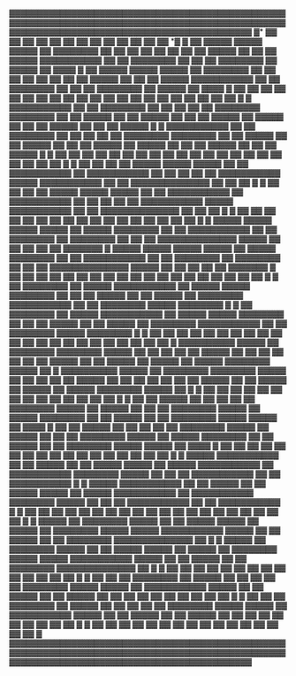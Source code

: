 ▓▓▓▓▓▓▓▓▓▓▓▓▓▓▓▓▓▓▓▓▓▓▓▓▓▓▓▓▓▓▓▓▓▓▓▓▓▓▓▓▓▓▓▓▓▓▓▓▓▓▓▓▓▓▓▓▓▓▓▓▓▓▓▓▓▓▓▓▓▓▓▓▓▓▓▓▓▓▓▓▓▓▓▓▓▓▓▓▓▓▓▓▓▓▓▓▓▓▓▓▓▓▓▓▓▓▓▓▓▓▓▓▓▓▓▓▓▓▓▓▓▓▓▓▓▓▓▓▓▓▓▓▓▓▓▓▓▓▓▓▓
▓*      ▓▓    ▓▓ ▓▓                ▓▓    ▓▓                   ▓▓    ▓▓             ▓▓ ▓▓ ▓▓ ▓▓ ▓▓                   ▓▓                     *▓
▓ ▓▓ ▓▓▓▓▓ ▓▓▓▓▓ ▓▓▓▓▓ ▓▓ ▓▓▓▓▓▓▓▓ ▓▓ ▓▓ ▓▓ ▓▓ ▓▓ ▓▓ ▓▓ ▓▓ ▓▓▓▓▓ ▓▓ ▓▓ ▓▓ ▓▓▓▓▓ ▓▓▓▓▓▓▓▓▓▓▓ ▓▓ ▓▓ ▓▓▓▓▓▓▓▓ ▓▓ ▓▓ ▓▓ ▓▓▓▓▓▓▓▓ ▓▓ ▓▓▓▓▓ ▓▓ ▓▓▓▓
▓ ▓▓ ▓▓▓▓▓ ▓▓▓▓▓ ▓▓▓▓▓ ▓▓ ▓▓▓▓▓▓▓▓ ▓▓ ▓▓ ▓▓ ▓▓ ▓▓ ▓▓ ▓▓ ▓▓ ▓▓▓▓▓ ▓▓ ▓▓ ▓▓ ▓▓▓▓▓ ▓▓▓▓▓▓▓▓▓▓▓ ▓▓ ▓▓ ▓▓▓▓▓▓▓▓ ▓▓ ▓▓ ▓▓ ▓▓▓▓▓▓▓▓ ▓▓ ▓▓▓▓▓ ▓▓ ▓▓▓▓
▓    ▓▓ ▓▓    ▓▓    ▓▓    ▓▓                ▓▓ ▓▓    ▓▓    ▓▓ ▓▓             ▓▓ ▓▓ ▓▓                   ▓▓ ▓▓ ▓▓    ▓▓ ▓▓       ▓▓ ▓▓    ▓▓ ▓
▓ ▓▓▓▓▓▓▓▓▓▓▓ ▓▓ ▓▓ ▓▓▓▓▓▓▓▓ ▓▓ ▓▓ ▓▓ ▓▓ ▓▓ ▓▓▓▓▓▓▓▓ ▓▓▓▓▓▓▓▓ ▓▓ ▓▓ ▓▓▓▓▓ ▓▓ ▓▓ ▓▓▓▓▓ ▓▓ ▓▓ ▓▓ ▓▓▓▓▓ ▓▓ ▓▓▓▓▓ ▓▓ ▓▓ ▓▓ ▓▓▓▓▓ ▓▓ ▓▓ ▓▓ ▓▓▓▓▓ ▓
▓ ▓▓▓▓▓▓▓▓▓▓▓ ▓▓ ▓▓ ▓▓▓▓▓▓▓▓ ▓▓ ▓▓ ▓▓ ▓▓ ▓▓ ▓▓▓▓▓▓▓▓ ▓▓▓▓▓▓▓▓ ▓▓ ▓▓ ▓▓▓▓▓ ▓▓ ▓▓ ▓▓▓▓▓ ▓▓ ▓▓ ▓▓ ▓▓▓▓▓ ▓▓ ▓▓▓▓▓ ▓▓ ▓▓ ▓▓ ▓▓▓▓▓ ▓▓ ▓▓ ▓▓ ▓▓▓▓▓ ▓
▓    ▓▓ ▓▓ ▓▓          ▓▓ ▓▓ ▓▓                ▓▓ ▓▓    ▓▓ ▓▓    ▓▓    ▓▓    ▓▓    ▓▓    ▓▓             ▓▓ ▓▓             ▓▓ ▓▓    ▓▓    ▓▓ ▓
▓ ▓▓ ▓▓ ▓▓ ▓▓ ▓▓▓▓▓ ▓▓▓▓▓ ▓▓▓▓▓ ▓▓ ▓▓ ▓▓▓▓▓▓▓▓▓▓▓ ▓▓ ▓▓▓▓▓▓▓▓▓▓▓ ▓▓ ▓▓ ▓▓ ▓▓ ▓▓ ▓▓▓▓▓▓▓▓▓▓▓ ▓▓▓▓▓ ▓▓▓▓▓▓▓▓▓▓▓ ▓▓ ▓▓ ▓▓▓▓▓▓▓▓▓▓▓▓▓▓ ▓▓ ▓▓ ▓▓ ▓
▓ ▓▓ ▓▓ ▓▓ ▓▓ ▓▓▓▓▓ ▓▓▓▓▓ ▓▓▓▓▓ ▓▓ ▓▓ ▓▓▓▓▓▓▓▓▓▓▓ ▓▓ ▓▓▓▓▓▓▓▓▓▓▓ ▓▓ ▓▓ ▓▓ ▓▓ ▓▓ ▓▓▓▓▓▓▓▓▓▓▓ ▓▓▓▓▓ ▓▓▓▓▓▓▓▓▓▓▓ ▓▓ ▓▓ ▓▓▓▓▓▓▓▓▓▓▓▓▓▓ ▓▓ ▓▓ ▓▓ ▓
▓ ▓▓ ▓▓                      ▓▓ ▓▓    ▓▓ ▓▓                   ▓▓ ▓▓             ▓▓ ▓▓ ▓▓ ▓▓ ▓▓          ▓▓ ▓▓ ▓▓ ▓▓                         ▓
▓ ▓▓▓▓▓ ▓▓▓▓▓ ▓▓▓▓▓ ▓▓▓▓▓ ▓▓ ▓▓▓▓▓ ▓▓▓▓▓▓▓▓ ▓▓ ▓▓ ▓▓▓▓▓▓▓▓▓▓▓ ▓▓ ▓▓ ▓▓▓▓▓▓▓▓ ▓▓ ▓▓▓▓▓▓▓▓ ▓▓ ▓▓ ▓▓ ▓▓▓▓▓▓▓▓▓▓▓▓▓▓ ▓▓▓▓▓ ▓▓ ▓▓ ▓▓ ▓▓ ▓▓ ▓▓▓▓▓▓▓
▓ ▓▓▓▓▓ ▓▓▓▓▓ ▓▓▓▓▓ ▓▓▓▓▓ ▓▓ ▓▓▓▓▓ ▓▓▓▓▓▓▓▓ ▓▓ ▓▓ ▓▓▓▓▓▓▓▓▓▓▓ ▓▓ ▓▓ ▓▓▓▓▓▓▓▓ ▓▓ ▓▓▓▓▓▓▓▓ ▓▓ ▓▓ ▓▓ ▓▓▓▓▓▓▓▓▓▓▓▓▓▓ ▓▓▓▓▓ ▓▓ ▓▓ ▓▓ ▓▓ ▓▓ ▓▓▓▓▓▓▓
▓          ▓▓ ▓▓ ▓▓       ▓▓    ▓▓ ▓▓    ▓▓          ▓▓ ▓▓ ▓▓       ▓▓ ▓▓                ▓▓          ▓▓          ▓▓ ▓▓ ▓▓ ▓▓    ▓▓          ▓
▓ ▓▓ ▓▓▓▓▓▓▓▓ ▓▓ ▓▓▓▓▓ ▓▓▓▓▓▓▓▓▓▓▓ ▓▓ ▓▓▓▓▓ ▓▓▓▓▓ ▓▓▓▓▓▓▓▓ ▓▓ ▓▓ ▓▓ ▓▓▓▓▓ ▓▓ ▓▓ ▓▓▓▓▓ ▓▓ ▓▓▓▓▓▓▓▓ ▓▓▓▓▓▓▓▓▓▓▓ ▓▓ ▓▓ ▓▓▓▓▓▓▓▓ ▓▓▓▓▓ ▓▓▓▓▓▓▓▓ ▓
▓ ▓▓ ▓▓▓▓▓▓▓▓ ▓▓ ▓▓▓▓▓ ▓▓▓▓▓▓▓▓▓▓▓ ▓▓ ▓▓▓▓▓ ▓▓▓▓▓ ▓▓▓▓▓▓▓▓ ▓▓ ▓▓ ▓▓ ▓▓▓▓▓ ▓▓ ▓▓ ▓▓▓▓▓ ▓▓ ▓▓▓▓▓▓▓▓ ▓▓▓▓▓▓▓▓▓▓▓ ▓▓ ▓▓ ▓▓▓▓▓▓▓▓ ▓▓▓▓▓ ▓▓▓▓▓▓▓▓ ▓
▓ ▓▓ ▓▓    ▓▓ ▓▓ ▓▓ ▓▓          ▓▓ ▓▓ ▓▓       ▓▓             ▓▓    ▓▓          ▓▓ ▓▓       ▓▓       ▓▓ ▓▓ ▓▓ ▓▓    ▓▓          ▓▓       ▓▓ ▓
▓▓▓▓▓▓▓▓▓▓ ▓▓▓▓▓ ▓▓ ▓▓▓▓▓▓▓▓ ▓▓▓▓▓▓▓▓ ▓▓▓▓▓ ▓▓ ▓▓ ▓▓ ▓▓ ▓▓ ▓▓▓▓▓ ▓▓ ▓▓ ▓▓ ▓▓ ▓▓ ▓▓ ▓▓ ▓▓▓▓▓ ▓▓ ▓▓ ▓▓▓▓▓ ▓▓ ▓▓▓▓▓ ▓▓ ▓▓▓▓▓ ▓▓▓▓▓▓▓▓ ▓▓▓▓▓ ▓▓ ▓
▓▓▓▓▓▓▓▓▓▓ ▓▓▓▓▓ ▓▓ ▓▓▓▓▓▓▓▓ ▓▓▓▓▓▓▓▓ ▓▓▓▓▓ ▓▓ ▓▓ ▓▓ ▓▓ ▓▓ ▓▓▓▓▓ ▓▓ ▓▓ ▓▓ ▓▓ ▓▓ ▓▓ ▓▓ ▓▓▓▓▓ ▓▓ ▓▓ ▓▓▓▓▓ ▓▓ ▓▓▓▓▓ ▓▓ ▓▓▓▓▓ ▓▓▓▓▓▓▓▓ ▓▓▓▓▓ ▓▓ ▓
▓                ▓▓                ▓▓    ▓▓             ▓▓    ▓▓ ▓▓          ▓▓          ▓▓ ▓▓    ▓▓       ▓▓ ▓▓    ▓▓          ▓▓          ▓
▓ ▓▓ ▓▓ ▓▓▓▓▓ ▓▓ ▓▓ ▓▓ ▓▓ ▓▓ ▓▓▓▓▓▓▓▓ ▓▓▓▓▓ ▓▓ ▓▓▓▓▓ ▓▓ ▓▓ ▓▓ ▓▓▓▓▓▓▓▓ ▓▓▓▓▓ ▓▓ ▓▓▓▓▓ ▓▓▓▓▓▓▓▓ ▓▓ ▓▓ ▓▓▓▓▓ ▓▓ ▓▓ ▓▓▓▓▓▓▓▓ ▓▓▓▓▓ ▓▓▓▓▓ ▓▓ ▓▓▓▓
▓ ▓▓ ▓▓ ▓▓▓▓▓ ▓▓ ▓▓ ▓▓ ▓▓ ▓▓ ▓▓▓▓▓▓▓▓ ▓▓▓▓▓ ▓▓ ▓▓▓▓▓ ▓▓ ▓▓ ▓▓ ▓▓▓▓▓▓▓▓ ▓▓▓▓▓ ▓▓ ▓▓▓▓▓ ▓▓▓▓▓▓▓▓ ▓▓ ▓▓ ▓▓▓▓▓ ▓▓ ▓▓ ▓▓▓▓▓▓▓▓ ▓▓▓▓▓ ▓▓▓▓▓ ▓▓ ▓▓▓▓
▓          ▓▓    ▓▓    ▓▓    ▓▓          ▓▓       ▓▓ ▓▓             ▓▓             ▓▓    ▓▓ ▓▓ ▓▓       ▓▓       ▓▓ ▓▓             ▓▓    ▓▓ ▓
▓ ▓▓▓▓▓ ▓▓▓▓▓▓▓▓▓▓▓ ▓▓ ▓▓ ▓▓▓▓▓ ▓▓ ▓▓ ▓▓▓▓▓ ▓▓▓▓▓ ▓▓ ▓▓▓▓▓ ▓▓▓▓▓▓▓▓▓▓▓ ▓▓ ▓▓▓▓▓▓▓▓▓▓▓ ▓▓▓▓▓▓▓▓ ▓▓▓▓▓ ▓▓ ▓▓ ▓▓ ▓▓▓▓▓▓▓▓▓▓▓ ▓▓ ▓▓ ▓▓▓▓▓▓▓▓▓▓▓ ▓
▓ ▓▓▓▓▓ ▓▓▓▓▓▓▓▓▓▓▓ ▓▓ ▓▓ ▓▓▓▓▓ ▓▓ ▓▓ ▓▓▓▓▓ ▓▓▓▓▓ ▓▓ ▓▓▓▓▓ ▓▓▓▓▓▓▓▓▓▓▓ ▓▓ ▓▓▓▓▓▓▓▓▓▓▓ ▓▓▓▓▓▓▓▓ ▓▓▓▓▓ ▓▓ ▓▓ ▓▓ ▓▓▓▓▓▓▓▓▓▓▓ ▓▓ ▓▓ ▓▓▓▓▓▓▓▓▓▓▓ ▓
▓       ▓▓ ▓▓ ▓▓ ▓▓             ▓▓          ▓▓       ▓▓ ▓▓ ▓▓ ▓▓ ▓▓ ▓▓       ▓▓             ▓▓             ▓▓       ▓▓ ▓▓ ▓▓ ▓▓ ▓▓          ▓
▓ ▓▓▓▓▓ ▓▓ ▓▓▓▓▓▓▓▓ ▓▓▓▓▓ ▓▓ ▓▓ ▓▓▓▓▓ ▓▓▓▓▓ ▓▓ ▓▓▓▓▓ ▓▓ ▓▓▓▓▓▓▓▓ ▓▓▓▓▓ ▓▓▓▓▓ ▓▓▓▓▓▓▓▓▓▓▓ ▓▓▓▓▓ ▓▓ ▓▓ ▓▓▓▓▓ ▓▓ ▓▓ ▓▓▓▓▓▓▓▓ ▓▓▓▓▓▓▓▓▓▓▓▓▓▓ ▓▓ ▓
▓ ▓▓▓▓▓ ▓▓ ▓▓▓▓▓▓▓▓ ▓▓▓▓▓ ▓▓ ▓▓ ▓▓▓▓▓ ▓▓▓▓▓ ▓▓ ▓▓▓▓▓ ▓▓ ▓▓▓▓▓▓▓▓ ▓▓▓▓▓ ▓▓▓▓▓ ▓▓▓▓▓▓▓▓▓▓▓ ▓▓▓▓▓ ▓▓ ▓▓ ▓▓▓▓▓ ▓▓ ▓▓ ▓▓▓▓▓▓▓▓ ▓▓▓▓▓▓▓▓▓▓▓▓▓▓ ▓▓ ▓
▓ ▓▓    ▓▓ ▓▓          ▓▓          ▓▓                         ▓▓                   ▓▓             ▓▓       ▓▓       ▓▓ ▓▓       ▓▓ ▓▓    ▓▓ ▓
▓ ▓▓ ▓▓ ▓▓ ▓▓▓▓▓▓▓▓ ▓▓ ▓▓▓▓▓ ▓▓ ▓▓ ▓▓ ▓▓ ▓▓ ▓▓▓▓▓▓▓▓ ▓▓▓▓▓ ▓▓▓▓▓ ▓▓ ▓▓▓▓▓▓▓▓▓▓▓ ▓▓▓▓▓ ▓▓ ▓▓ ▓▓▓▓▓ ▓▓ ▓▓ ▓▓▓▓▓ ▓▓ ▓▓ ▓▓ ▓▓ ▓▓ ▓▓ ▓▓ ▓▓ ▓▓ ▓▓ ▓
▓ ▓▓ ▓▓ ▓▓ ▓▓▓▓▓▓▓▓ ▓▓ ▓▓▓▓▓ ▓▓ ▓▓ ▓▓ ▓▓ ▓▓ ▓▓▓▓▓▓▓▓ ▓▓▓▓▓ ▓▓▓▓▓ ▓▓ ▓▓▓▓▓▓▓▓▓▓▓ ▓▓▓▓▓ ▓▓ ▓▓ ▓▓▓▓▓ ▓▓ ▓▓ ▓▓▓▓▓ ▓▓ ▓▓ ▓▓ ▓▓ ▓▓ ▓▓ ▓▓ ▓▓ ▓▓ ▓▓ ▓
▓ ▓▓                         ▓▓ ▓▓             ▓▓ ▓▓ ▓▓                   ▓▓ ▓▓ ▓▓    ▓▓ ▓▓ ▓▓    ▓▓    ▓▓                   ▓▓          ▓▓ ▓
▓▓▓▓▓▓▓▓▓▓▓▓▓▓▓▓▓▓▓▓▓▓▓▓▓▓▓▓▓▓▓▓▓▓▓▓▓▓▓▓▓▓▓▓▓▓▓▓▓▓▓▓▓▓▓▓▓▓▓▓▓▓▓▓▓▓▓▓▓▓▓▓▓▓▓▓▓▓▓▓▓▓▓▓▓▓▓▓▓▓▓▓▓▓▓▓▓▓▓▓▓▓▓▓▓▓▓▓▓▓▓▓▓▓▓▓▓▓▓▓▓▓▓▓▓▓▓▓▓▓▓▓▓▓▓▓▓▓▓▓▓
